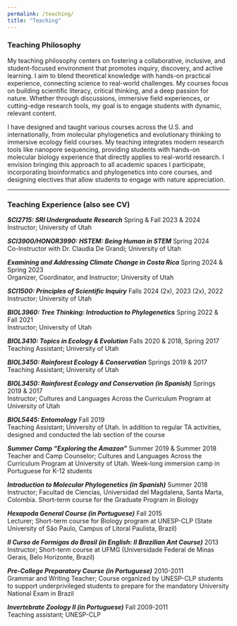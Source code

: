 ```yaml
---
permalink: /teaching/
title: "Teaching"
---
```


### Teaching Philosophy

My teaching philosophy centers on fostering a collaborative, inclusive, and student-focused environment that promotes inquiry, discovery, and active learning. I aim to blend theoretical knowledge with hands-on practical experience, connecting science to real-world challenges. My courses focus on building scientific literacy, critical thinking, and a deep passion for nature. Whether through discussions, immersive field experiences, or cutting-edge research tools, my goal is to engage students with dynamic, relevant content. 

I have designed and taught various courses across the U.S. and internationally, from molecular phylogenetics and evolutionary thinking to immersive ecology field courses. My teaching integrates modern research tools like nanopore sequencing, providing students with hands-on molecular biology experience that directly applies to real-world research. I envision bringing this approach to all academic spaces I participate, incorporating bioinformatics and phylogenetics into core courses, and designing electives that allow students to engage with nature appreciation.

--- 

### Teaching Experience (also see CV)

***SCI2715: SRI Undergraduate Research***    Spring & Fall 2023 & 2024\
Instructor; University of Utah

***SCI3900/HONOR3990: HSTEM: Being Human in STEM***    Spring 2024\
Co-Instructor with Dr. Claudia De Grandi; University of Utah

***Examining and Addressing Climate Change in Costa Rica***      Spring 2024 & Spring 2023\
Organizer, Coordinator, and Instructor; University of Utah

***SCI1500: Principles of Scientific Inquiry***				             Falls 2024 (2x), 2023 (2x), 2022\
Instructor; University of Utah

***BIOL3960: Tree Thinking: Introduction to Phylogenetics***	          Spring 2022 & Fall 2021\
Instructor; University of Utah	

***BIOL3410: Topics in Ecology & Evolution***		           Falls 2020 & 2018, Spring 2017\
Teaching Assistant; University of Utah

***BIOL3450: Rainforest Ecology & Conservation***			    Springs 2019 & 2017\
Teaching Assistant; University of Utah

***BIOL3450: Rainforest Ecology and Conservation (in Spanish)***	    Springs 2019 & 2017\
Instructor; Cultures and Languages Across the Curriculum Program at University of Utah

***BIOL5445: Entomology***								           Fall 2019\
Teaching Assistant; University of Utah. In addition to regular TA activities, designed and conducted the lab section of the course

***Summer Camp “Exploring the Amazon”***				Summer 2019 & Summer 2018\
Teacher and Camp Counselor; Cultures and Languages Across the Curriculum Program at University of Utah. Week-long immersion camp in Portuguese for K-12 students

***Introduction to Molecular Phylogenetics (in Spanish)***				   Summer 2018\
Instructor; Facultad de Ciencias, Universidad del Magdalena, Santa Marta, Colombia. Short-term course for the Graduate Program in Biology

***Hexapoda General Course (in Portuguese)***				           Fall 2015\
Lecturer; Short-term course for Biology program at UNESP-CLP (State University of São Paulo, Campus of Litoral Paulista, Brazil)

***II Curso de Formigas do Brasil (in English: II Brazilian Ant Course)***		      2013\
Instructor; Short-term course at UFMG (Universidade Federal de Minas Gerais, Belo Horizonte, Brazil)

***Pre-College Preparatory Course (in Portuguese)***					          2010-2011\
Grammar and Writing Teacher; Course organized by UNESP-CLP students to support underprivileged students to prepare for the mandatory University National Exam in Brazil

***Invertebrate Zoology II (in Portuguese)***						 Fall 2009-2011\
Teaching assistant; UNESP-CLP
